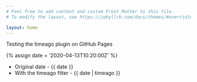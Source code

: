 ```yaml
---
# Feel free to add content and custom Front Matter to this file.
# To modify the layout, see https://jekyllrb.com/docs/themes/#overriding-theme-defaults

layout: home
---
```


Testing the timeago plugin on GitHub Pages

{% assign date = '2020-04-13T10:20:00Z' %}

- Original date - {{ date }}
- With the timeago filter - {{ date | timeago }}